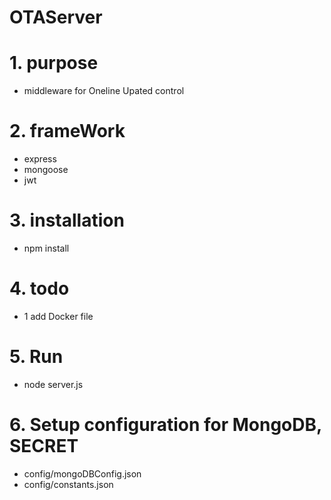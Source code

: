 # OTAServer
# 1. purpose
+ middleware for Oneline Upated control

# 2. frameWork
+ express
+ mongoose
+ jwt

# 3. installation
+ npm install

# 4. todo
+ 1 add Docker file

# 5. Run 
+ node server.js

# 6. Setup configuration for MongoDB, SECRET
+ config/mongoDBConfig.json
+ config/constants.json
